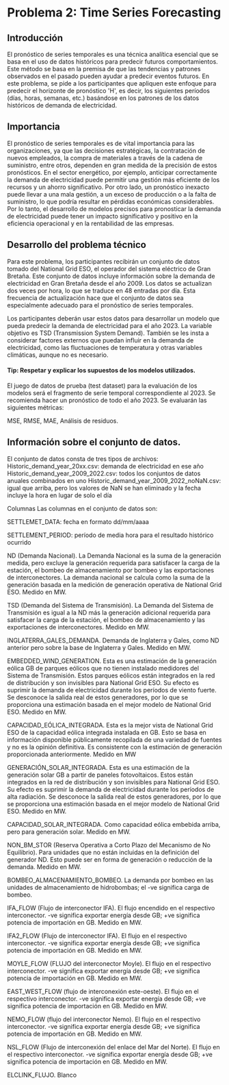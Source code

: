 # Problema 2: Time Series Forecasting

## Introducción 

El pronóstico de series temporales es una técnica analítica esencial que se basa en el uso de datos históricos para predecir futuros comportamientos. Este método se basa en la premisa de que las tendencias y patrones observados en el pasado pueden ayudar a predecir eventos futuros. En este problema, se pide a los participantes que apliquen este enfoque para predecir el horizonte de pronóstico 'H', es decir, los siguientes períodos (días, horas, semanas, etc.) basándose en los patrones de los datos históricos de demanda de electricidad.

## Importancia 

El pronóstico de series temporales es de vital importancia para las organizaciones, ya que las decisiones estratégicas, la contratación de nuevos empleados, la compra de materiales a través de la cadena de suministro, entre otros, dependen en gran medida de la precisión de estos pronósticos. En el sector energético, por ejemplo, anticipar correctamente la demanda de electricidad puede permitir una gestión más eficiente de los recursos y un ahorro significativo. Por otro lado, un pronóstico inexacto puede llevar a una mala gestión, a un exceso de producción o a la falta de suministro, lo que podría resultar en pérdidas económicas considerables. Por lo tanto, el desarrollo de modelos precisos para pronosticar la demanda de electricidad puede tener un impacto significativo y positivo en la eficiencia operacional y en la rentabilidad de las empresas.

## Desarrollo del problema técnico 

Para este problema, los participantes recibirán un conjunto de datos tomado del National Grid ESO, el operador del sistema eléctrico de Gran Bretaña. Este conjunto de datos incluye información sobre la demanda de electricidad en Gran Bretaña desde el año 2009. Los datos se actualizan dos veces por hora, lo que se traduce en 48 entradas por día. Esta frecuencia de actualización hace que el conjunto de datos sea especialmente adecuado para el pronóstico de series temporales.

Los participantes deberán usar estos datos para desarrollar un modelo que pueda predecir la demanda de electricidad para el año 2023. La variable objetivo es TSD (Transmission System Demand). También se les insta a considerar factores externos que puedan influir en la demanda de electricidad, como las fluctuaciones de temperatura y otras variables climáticas, aunque no es necesario.

#### Tip: Respetar y explicar los supuestos de los modelos utilizados.

El juego de datos de prueba (test dataset) para la evaluación de los modelos será el fragmento de serie temporal correspondiente al 2023. Se recomienda hacer un pronóstico de todo el año 2023. Se evaluarán las siguientes métricas: 

MSE, RMSE, MAE, Análisis de residuos.

## Información sobre el conjunto de datos.

El conjunto de datos consta de tres tipos de archivos:
Historic_demand_year_20xx.csv: demanda de electricidad en ese año
Historic_demand_year_2009_2022.csv: todos los conjuntos de datos anuales combinados en uno
Historic_demand_year_2009_2022_noNaN.csv: igual que arriba, pero los valores de NaN se han eliminado y la fecha incluye la hora en lugar de solo el día

Columnas
Las columnas en el conjunto de datos son:

SETTLEMET_DATA: fecha en formato dd/mm/aaaa

SETTLEMENT_PERIOD: período de media hora para el resultado histórico ocurrido

ND (Demanda Nacional). La Demanda Nacional es la suma de la generación medida, pero excluye la generación requerida para satisfacer la carga de la estación, el bombeo de almacenamiento por bombeo y las exportaciones de interconectores. La demanda nacional se calcula como la suma de la generación basada en la medición de generación operativa de National Grid ESO. Medido en MW.

TSD (Demanda del Sistema de Transmisión). La Demanda del Sistema de Transmisión es igual a la ND más la generación adicional requerida para satisfacer la carga de la estación, el bombeo de almacenamiento y las exportaciones de interconectores. Medido en MW.

INGLATERRA_GALES_DEMANDA. Demanda de Inglaterra y Gales, como ND anterior pero sobre la base de Inglaterra y Gales. Medido en MW.

EMBEDDED_WIND_GENERATION. Esta es una estimación de la generación eólica GB de parques eólicos que no tienen instalado medidores del Sistema de Transmisión. Estos parques eólicos están integrados en la red de distribución y son invisibles para National Grid ESO. Su efecto es suprimir la demanda de electricidad durante los períodos de viento fuerte. Se desconoce la salida real de estos generadores, por lo que se proporciona una estimación basada en el mejor modelo de National Grid ESO. Medido en MW.

CAPACIDAD_EÓLICA_INTEGRADA. Esta es la mejor vista de National Grid ESO de la capacidad eólica integrada instalada en GB. Esto se basa en información disponible públicamente recopilada de una variedad de fuentes y no es la opinión definitiva. Es consistente con la estimación de generación proporcionada anteriormente. Medido en MW

GENERACIÓN_SOLAR_INTEGRADA. Esta es una estimación de la generación solar GB a partir de paneles fotovoltaicos. Estos están integrados en la red de distribución y son invisibles para National Grid ESO. Su efecto es suprimir la demanda de electricidad durante los períodos de alta radiación. Se desconoce la salida real de estos generadores, por lo que se proporciona una estimación basada en el mejor modelo de National Grid ESO. Medido en MW.

CAPACIDAD_SOLAR_INTEGRADA. Como capacidad eólica embebida arriba, pero para generación solar. Medido en MW.

NON_BM_STOR (Reserva Operativa a Corto Plazo del Mecanismo de No Equilibrio). Para unidades que no están incluidas en la definición del generador ND. Esto puede ser en forma de generación o reducción de la demanda. Medido en MW.

BOMBEO_ALMACENAMIENTO_BOMBEO. La demanda por bombeo en las unidades de almacenamiento de hidrobombas; el -ve significa carga de bombeo.

IFA_FLOW (Flujo de interconector IFA). El flujo encendido en el respectivo interconector. -ve significa exportar energía desde GB; +ve significa potencia de importación en GB. Medido en MW.

IFA2_FLOW (Flujo de interconector IFA). El flujo en el respectivo interconector. -ve significa exportar energía desde GB; +ve significa potencia de importación en GB. Medido en MW.

MOYLE_FLOW (FLUJO del interconector Moyle). El flujo en el respectivo interconector. -ve significa exportar energía desde GB; +ve significa potencia de importación en GB. Medido en MW.

EAST_WEST_FLOW (flujo de interconexión este-oeste). El flujo en el respectivo interconector. -ve significa exportar energía desde GB; +ve significa potencia de importación en GB. Medido en MW.

NEMO_FLOW (flujo del interconector Nemo). El flujo en el respectivo interconector. -ve significa exportar energía desde GB; +ve significa potencia de importación en GB. Medido en MW.

NSL_FLOW (Flujo de interconexión del enlace del Mar del Norte). El flujo en el respectivo interconector. -ve significa exportar energía desde GB; +ve significa potencia de importación en GB. Medido en MW.

ELCLINK_FLUJO. Blanco
